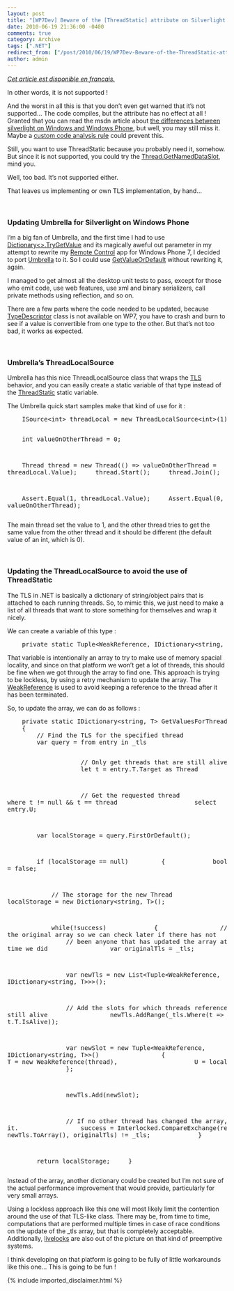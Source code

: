 ```yaml
---
layout: post
title: "[WP7Dev] Beware of the [ThreadStatic] attribute on Silverlight for Windows Phone 7"
date: 2010-06-19 21:36:00 -0400
comments: true
category: Archive
tags: [".NET"]
redirect_from: ["/post/2010/06/19/WP7Dev-Beware-of-the-ThreadStatic-attribute-on-Silverlight-for-Windows-Phone-7", "/post/2010/06/19/wp7dev-beware-of-the-threadstatic-attribute-on-silverlight-for-windows-phone-7"]
author: admin
---
```

<!-- more -->
<p><em><a href="http://blogs.codes-sources.com/jay/archive/2010/06/20/wp7dev-attention-attribut-threadstatic-dans-silverlight-pour-windows-phone-7.aspx">Cet article est disponible en francais.</a></em></p>
<p>In other words, it is not supported !</p>
<p>And the worst in all this is that you don&rsquo;t even get warned that it&rsquo;s not supported... The code compiles, but the attribute has no effect at all ! Granted that you can read the msdn article about <a href="http://msdn.microsoft.com/en-us/library/ff426930%28VS.96%29.aspx#Threads" target="_blank">the differences between silverlight on Windows and Windows Phone</a>, but well, you may still miss it. Maybe a <a href="http://msdn.microsoft.com/en-us/library/dd380660.aspx" target="_blank">custom code analysis rule</a> could prevent this.</p>
<p>Still, you want to use ThreadStatic because you probably need it, somehow. But since it is not supported, you could try the <a href="http://msdn.microsoft.com/en-us/library/system.threading.thread.getnameddataslot.aspx" target="_blank">Thread.GetNamedDataSlot</a>, mind you.</p>
<p>Well, too bad. It&rsquo;s not supported either.</p>
<p>That leaves us implementing or own TLS implementation, by hand...</p>
<p>&nbsp;</p>
<h3>Updating Umbrella for Silverlight on Windows Phone</h3>
<p>I&rsquo;m a big fan of Umbrella, and the first time I had to use <a href="http://msdn.microsoft.com/en-us/library/bb347013.aspx" target="_blank">Dictionary&lt;&gt;.TryGetValue</a> and its magically aweful out parameter in my attempt to rewrite my <a href="http://jaylee.org/rc" target="_blank">Remote Control</a> app for Windows Phone 7, I decided to port <a href="http://umbrella.codeplex.com" target="_blank">Umbrella</a> to it. So I could use <a href="http://umbrella.codeplex.com/wikipage?title=IDictionary.GetValueOrDefault&amp;referringTitle=Home" target="_blank">GetValueOrDefault</a> without rewriting it, again.</p>
<p>I managed to get almost all the desktop unit tests to pass, except for those who emit code, use web features, use xml and binary serializers, call private methods using reflection, and so on.</p>
<p>There are a few parts where the code needed to be updated, because <a href="http://msdn.microsoft.com/en-us/library/system.componentmodel.typedescriptor.aspx" target="_blank">TypeDescriptor</a> class is not available on WP7, you have to crash and burn to see if a value is convertible from one type to the other. But that&rsquo;s not too bad, it works as expected.</p>
<p>&nbsp;</p>
<h3>Umbrella&rsquo;s ThreadLocalSource</h3>
<p>Umbrella has this nice ThreadLocalSource class that wraps the <a href="http://en.wikipedia.org/wiki/Thread-local_storage" target="_blank">TLS</a> behavior, and you can easily create a static variable of that type instead of the <a href="http://msdn.microsoft.com/en-us/library/system.threadstaticattribute.aspx" target="_blank">ThreadStatic</a> static variable.</p>
<p>The Umbrella quick start samples make that kind of use for it :</p>
<pre class="brush: c-sharp">&nbsp;&nbsp;&nbsp; ISource&lt;int&gt; threadLocal = new ThreadLocalSource&lt;int&gt;(1);

&nbsp;&nbsp;&nbsp; int valueOnOtherThread = 0;

&nbsp;&nbsp;&nbsp; Thread thread = new Thread(() =&gt; valueOnOtherThread = threadLocal.Value);
&nbsp;&nbsp;&nbsp; thread.Start();
&nbsp;&nbsp;&nbsp; thread.Join();

&nbsp;&nbsp;&nbsp; Assert.Equal(1, threadLocal.Value);
&nbsp;&nbsp;&nbsp; Assert.Equal(0, valueOnOtherThread);
</pre>
<p>The main thread set the value to 1, and the other thread tries to get the same value from the other thread and it should be different (the default value of an int, which is 0).</p>
<p>&nbsp;</p>
<h3>Updating the ThreadLocalSource to avoid the use of ThreadStatic</h3>
<p>The TLS in .NET is basically a dictionary of string/object pairs that is attached to each running threads. So, to mimic this, we just need to make a list of all threads that want to store something for themselves and wrap it nicely.</p>
<p>We can create a variable of this type :</p>
<pre class="brush: c-sharp">&nbsp;&nbsp;&nbsp; private static Tuple&lt;WeakReference, IDictionary&lt;string, T&gt;&gt;[] _tls;</pre>
<p>That variable is intentionally an array to try to make use of memory spacial locality, and since on that platform we won&rsquo;t get a lot of threads, this should be fine when we got through the array to find one. This approach is trying to be lockless, by using a retry mechanism to update the array. The <a href="http://msdn.microsoft.com/en-us/library/system.weakreference.aspx" target="_blank">WeakReference</a> is used to avoid keeping a reference to the thread after it has been terminated.</p>
<p>So, to update the array, we can do as follows :</p>
<pre class="brush: c-sharp">&nbsp;&nbsp;&nbsp; private static IDictionary&lt;string, T&gt; GetValuesForThread(Thread thread)
&nbsp;&nbsp;&nbsp; {
&nbsp;&nbsp;&nbsp;&nbsp;&nbsp;&nbsp;&nbsp; // Find the TLS for the specified thread
&nbsp;&nbsp;&nbsp;&nbsp;&nbsp;&nbsp;&nbsp; var query = from entry in _tls

&nbsp;&nbsp;&nbsp;&nbsp;&nbsp;&nbsp;&nbsp;&nbsp;&nbsp;&nbsp;&nbsp;&nbsp;&nbsp;&nbsp;&nbsp;&nbsp;&nbsp;&nbsp;&nbsp; // Only get threads that are still alive
&nbsp;&nbsp;&nbsp;&nbsp;&nbsp;&nbsp;&nbsp;&nbsp;&nbsp;&nbsp;&nbsp;&nbsp;&nbsp;&nbsp;&nbsp;&nbsp;&nbsp;&nbsp;&nbsp; let t = entry.T.Target as Thread

&nbsp;&nbsp;&nbsp;&nbsp;&nbsp;&nbsp;&nbsp;&nbsp;&nbsp;&nbsp;&nbsp;&nbsp;&nbsp;&nbsp;&nbsp;&nbsp;&nbsp;&nbsp;&nbsp; // Get the requested thread
&nbsp;&nbsp;&nbsp;&nbsp;&nbsp;&nbsp;&nbsp;&nbsp;&nbsp;&nbsp;&nbsp;&nbsp;&nbsp;&nbsp;&nbsp;&nbsp;&nbsp;&nbsp;&nbsp; where t != null &amp;&amp; t == thread
&nbsp;&nbsp;&nbsp;&nbsp;&nbsp;&nbsp;&nbsp;&nbsp;&nbsp;&nbsp;&nbsp;&nbsp;&nbsp;&nbsp;&nbsp;&nbsp;&nbsp;&nbsp;&nbsp; select entry.U;

&nbsp;&nbsp;&nbsp;&nbsp;&nbsp;&nbsp;&nbsp; var localStorage = query.FirstOrDefault();

&nbsp;&nbsp;&nbsp;&nbsp;&nbsp;&nbsp;&nbsp; if (localStorage == null)
&nbsp;&nbsp;&nbsp;&nbsp;&nbsp;&nbsp;&nbsp; {
&nbsp;&nbsp;&nbsp;&nbsp;&nbsp;&nbsp;&nbsp;&nbsp;&nbsp;&nbsp;&nbsp; bool success = false;

&nbsp;&nbsp;&nbsp;&nbsp;&nbsp;&nbsp;&nbsp;&nbsp;&nbsp;&nbsp;&nbsp; // The storage for the new Thread
&nbsp;&nbsp;&nbsp;&nbsp;&nbsp;&nbsp;&nbsp;&nbsp;&nbsp;&nbsp;&nbsp; localStorage = new Dictionary&lt;string, T&gt;();

&nbsp;&nbsp;&nbsp;&nbsp;&nbsp;&nbsp;&nbsp;&nbsp;&nbsp;&nbsp;&nbsp; while(!success)
&nbsp;&nbsp;&nbsp;&nbsp;&nbsp;&nbsp;&nbsp;&nbsp;&nbsp;&nbsp;&nbsp; {
&nbsp;&nbsp;&nbsp;&nbsp;&nbsp;&nbsp;&nbsp;&nbsp;&nbsp;&nbsp;&nbsp;&nbsp;&nbsp;&nbsp;&nbsp; // store the original array so we can check later if there has not
&nbsp;&nbsp;&nbsp;&nbsp;&nbsp;&nbsp;&nbsp;&nbsp;&nbsp;&nbsp;&nbsp;&nbsp;&nbsp;&nbsp;&nbsp; // been anyone that has updated the array at the same time we did
&nbsp;&nbsp;&nbsp;&nbsp;&nbsp;&nbsp;&nbsp;&nbsp;&nbsp;&nbsp;&nbsp;&nbsp;&nbsp;&nbsp;&nbsp; var originalTls = _tls;

&nbsp;&nbsp;&nbsp;&nbsp;&nbsp;&nbsp;&nbsp;&nbsp;&nbsp;&nbsp;&nbsp;&nbsp;&nbsp;&nbsp;&nbsp; var newTls = new List&lt;Tuple&lt;WeakReference, IDictionary&lt;string, T&gt;&gt;&gt;();

&nbsp;&nbsp;&nbsp;&nbsp;&nbsp;&nbsp;&nbsp;&nbsp;&nbsp;&nbsp;&nbsp;&nbsp;&nbsp;&nbsp;&nbsp; // Add the slots for which threads references are still alive
&nbsp;&nbsp;&nbsp;&nbsp;&nbsp;&nbsp;&nbsp;&nbsp;&nbsp;&nbsp;&nbsp;&nbsp;&nbsp;&nbsp;&nbsp; newTls.AddRange(_tls.Where(t =&gt; t.T.IsAlive));

&nbsp;&nbsp;&nbsp;&nbsp;&nbsp;&nbsp;&nbsp;&nbsp;&nbsp;&nbsp;&nbsp;&nbsp;&nbsp;&nbsp;&nbsp; var newSlot = new Tuple&lt;WeakReference, IDictionary&lt;string, T&gt;&gt;()
&nbsp;&nbsp;&nbsp;&nbsp;&nbsp;&nbsp;&nbsp;&nbsp;&nbsp;&nbsp;&nbsp;&nbsp;&nbsp;&nbsp;&nbsp; {
&nbsp;&nbsp;&nbsp;&nbsp;&nbsp;&nbsp;&nbsp;&nbsp;&nbsp;&nbsp;&nbsp;&nbsp;&nbsp;&nbsp;&nbsp;&nbsp;&nbsp;&nbsp;&nbsp; T = new WeakReference(thread),
&nbsp;&nbsp;&nbsp;&nbsp;&nbsp;&nbsp;&nbsp;&nbsp;&nbsp;&nbsp;&nbsp;&nbsp;&nbsp;&nbsp;&nbsp;&nbsp;&nbsp;&nbsp;&nbsp; U = localStorage
&nbsp;&nbsp;&nbsp;&nbsp;&nbsp;&nbsp;&nbsp;&nbsp;&nbsp;&nbsp;&nbsp;&nbsp;&nbsp;&nbsp;&nbsp; };

&nbsp;&nbsp;&nbsp;&nbsp;&nbsp;&nbsp;&nbsp;&nbsp;&nbsp;&nbsp;&nbsp;&nbsp;&nbsp;&nbsp;&nbsp; newTls.Add(newSlot);

&nbsp;&nbsp;&nbsp;&nbsp;&nbsp;&nbsp;&nbsp;&nbsp;&nbsp;&nbsp;&nbsp;&nbsp;&nbsp;&nbsp;&nbsp; // If no other thread has changed the array, replace it.
&nbsp;&nbsp;&nbsp;&nbsp;&nbsp;&nbsp;&nbsp;&nbsp;&nbsp;&nbsp;&nbsp;&nbsp;&nbsp;&nbsp;&nbsp; success = Interlocked.CompareExchange(ref _tls, newTls.ToArray(), originalTls) != _tls;
&nbsp;&nbsp;&nbsp;&nbsp;&nbsp;&nbsp;&nbsp;&nbsp;&nbsp;&nbsp;&nbsp; }
&nbsp;&nbsp;&nbsp;&nbsp;&nbsp;&nbsp;&nbsp; }

&nbsp;&nbsp;&nbsp;&nbsp;&nbsp;&nbsp;&nbsp; return localStorage;
&nbsp;&nbsp;&nbsp; }</pre>
<p>Instead of the array, another dictionary could be created but I&rsquo;m not sure of the actual performance improvement that would provide, particularly for very small arrays.</p>
<p>Using a lockless approach like this one will most likely limit the contention around the use of that TLS-like class. There may be, from time to time, computations that are performed multiple times in case of race conditions on the update of the _tls array, but that is completely acceptable. Additionally, <a href="http://en.wikipedia.org/wiki/Deadlock#Livelock" target="_blank">livelocks</a> are also out of the picture on that kind of preemptive systems.</p>
<p>I think developing on that platform is going to be fully of little workarounds like this one... This is going to be fun !</p>
{% include imported_disclaimer.html %}
